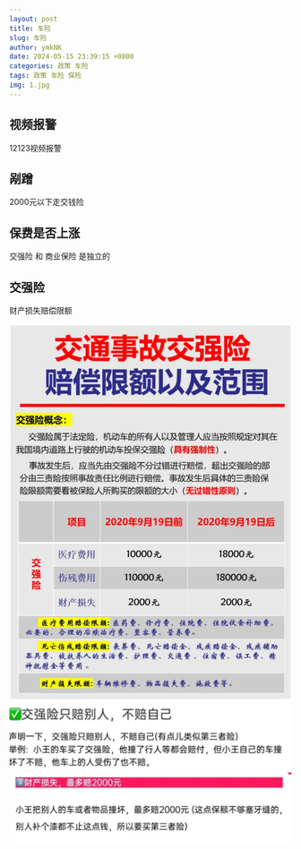 ```yaml
---
layout: post
title: 车险
slug: 车险
author: ymkNK
date: 2024-05-15 23:39:15 +0800
categories: 政策 车险
tags: 政策 车险 保险
img: 1.jpg
---
```



## 视频报警
12123视频报警

## 剐蹭

2000元以下走交钱险



## 保费是否上涨

交强险 和 商业保险  是独立的


## 交强险

财产损失赔偿限额

![img.png](../assets/img/img8.png)
![img_1.png](../assets/img/img_1.png)
![img_2.png](../assets/img/img_2.png)
